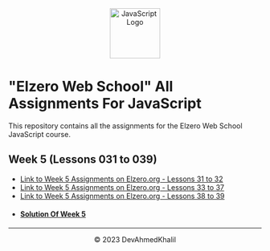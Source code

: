 <div align="center">
  <img src="https://upload.wikimedia.org/wikipedia/commons/6/6a/JavaScript-logo.png" alt="JavaScript Logo" width="100" height="100">
</div>

# "Elzero Web School" All Assignments For JavaScript

This repository contains all the assignments for the Elzero Web School JavaScript course.

## Week 5 (Lessons 031 to 039)

- [Link to Week 5 Assignments on Elzero.org - Lessons 31 to 32](https://elzero.org/javascript-bootcamp-assignments-lesson-from-031-to-032/)
- [Link to Week 5 Assignments on Elzero.org - Lessons 33 to 37](https://elzero.org/javascript-bootcamp-assignments-lesson-from-033-to-037/)
- [Link to Week 5 Assignments on Elzero.org - Lessons 38 to 39](https://elzero.org/javascript-bootcamp-assignments-lesson-from-038-to-039/)
- #### [Solution Of Week 5](https://github.com/DevAhmedKhalil/Elzero-JavaScript-Assignments/tree/Week-5/week-5)

---
<div align="center">
  &copy; 2023 DevAhmedKhalil
</div>
